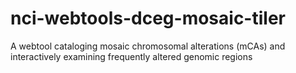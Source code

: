 # nci-webtools-dceg-mosaic-tiler
A webtool cataloging mosaic chromosomal alterations (mCAs) and interactively examining frequently altered genomic regions
